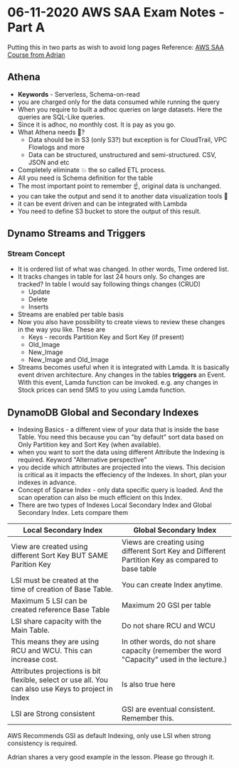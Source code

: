 # 06-11-2020 AWS SAA Exam Notes -Part A

Putting this in two parts as wish to avoid long pages
Reference: [AWS SAA Course from Adrian](https:://learn.cantrill.io)

## Athena

* **Keywords** - Serverless, Schema-on-read
* you are charged only for the data consumed while running the query
* When you require to built a adhoc queries on large datasets. Here the queries are SQL-Like queries. 
* Since it is adhoc, no monthly cost. It is pay as you go.
* What Athena needs :thinking:?
  * Data should be in S3 (only S3?) but exception is for CloudTrail, VPC Flowlogs and more
  * Data can be structured, unstructured and semi-structured. CSV, JSON and etc
* Completely eliminate :boom: the so called ETL process.
* All you need is Schema definition for the table
* The most important point to remember :point_up:, original data is unchanged.
* you can take the output and send it to another data visualization tools :thought_balloon:
* it can be event driven and can be integrated with Lambda
* You need to define S3 bucket to store the output of this result.

## Dynamo Streams and Triggers

### Stream Concept

* It is ordered list of what was changed. In other words, Time ordered list.
* It tracks changes in table for last 24 hours only. So changes are tracked? In table I would say following things changes (CRUD)
  * Update
  * Delete
  * Inserts
* Streams are enabled per table basis
* Now you also have possibility to create views to review these changes in the way you like. These are
  * Keys - records Partition Key and Sort Key (if present)
  * Old_Image
  * New_Image
  * New_Image and Old_Image
* Streams becomes useful when it is integrated with Lamda. It is basically event driven architecture. Any changes in the tables **triggers** an Event. With this event, Lamda function can be invoked. e.g. any changes in Stock prices can send SMS to you using Lamda function.

## DynamoDB Global and Secondary Indexes

* Indexing Basics - a different view of your data that is inside the base Table. You need this because you can "by default" sort data based on Only Partition key and Sort Key (when available). 
* when you want to sort the data using different Attribute the Indexing is required. Keyword "Alternative perspective"
* you decide which attributes are projected into the views. This decision is critical as it impacts the effeciency of the Indexes. In short, plan your indexes in advance.
* Concept of Sparse Index - only data specific query is loaded. And the scan operation can also be much efficient on this Index.
* There are two types of Indexes Local Secondary Index and Global Secondary Index. Lets compare them


Local Secondary Index | Global Secondary Index
----------------------| ----------------------
View are created using different Sort Key BUT SAME Parition Key | Views are creating using different Sort Key and Different Partition Key as compared to base table
LSI must be created at the time of creation of Base Table. | You can create Index anytime.
Maximum 5 LSI can be created reference Base Table | Maximum 20 GSI per table
LSI share capacity with the Main Table. | Do not share RCU and WCU
This means they are using RCU and WCU. This can increase cost. | In other words, do not share capacity (remember the word "Capacity" used in the lecture.)
Attributes projections is bit flexible, select or use all. You can also use Keys to project in Index | Is also true here
LSI are Strong consistent | GSI are eventual consistent. Remember this.

AWS Recommends GSI as default Indexing, only use LSI when strong consistency is required.

Adrian shares a very good example in the lesson. Please go through it.
